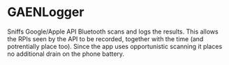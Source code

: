 # GAENLogger
Sniffs Google/Apple API Bluetooth scans and logs the results.  This allows the RPIs seen by the API to be recorded, together with the time (and potrentially place too).   Since the app uses opportunistic scanning it places no additional drain on the phone battery.



